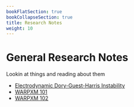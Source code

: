 ```yaml
---
bookFlatSection: true
bookCollapseSection: true
title: Research Notes
weight: 10
---
```


# General Research Notes

Lookin at things and reading about them

  - [Electrodynamic Dory-Guest-Harris Instability](dgh-datta.md)
  - [WARPXM 101](warpxm-101.md)
  - [WARPXM 102](warpxm-102.md)